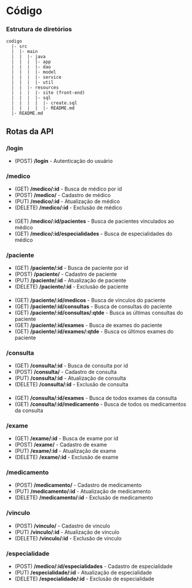 # Código

### Estrutura de diretórios
```
codigo
  |- src
  |  |- main
  |  |  |- java
  |  |  |  |- app
  |  |  |  |- dao
  |  |  |  |- model
  |  |  |  |- service 
  |  |  |  |- util
  |  |  |- resources
  |  |  |  |- site (front-end)
  |  |  |  |- sql
  |  |  |  |  |- create.sql
  |  |  |  |  |- README.md
  |- README.md

```

## Rotas da API
### /login
  - (POST) **/login** - Autenticação do usuário

### /medico
  - (GET) **/medico/:id** - Busca de médico por id
  - (POST) **/medico/** - Cadastro de médico
  - (PUT) **/medico/:id** - Atualização de médico 
  - (DELETE) **/medico/:id** - Exclusão de médico
  
  ####
  - (GET) **/medico/:id/pacientes** - Busca de pacientes vinculados ao médico
  - (GET) **/medico/:id/especialidades** - Busca de especialidades do médico

### /paciente
  - (GET) **/paciente/:id** - Busca de paciente por id
  - (POST) **/paciente/** - Cadastro de paciente
  - (PUT) **/paciente/:id** - Atualização de paciente
  - (DELETE) **/paciente/:id** - Exclusão de paciente

  ####
  - (GET) **/paciente/:id/medicos** - Busca de vinculos do paciente
  - (GET) **/paciente/:id/consultas** - Busca de consultas do paciente
  - (GET) **/paciente/:id/consultas/:qtde** - Busca as últimas consultas do paciente
  - (GET) **/paciente/:id/exames** - Busca de exames do paciente
  - (GET) **/paciente/:id/exames/:qtde** - Busca os últimos exames do paciente

### /consulta
  - (GET) **/consulta/:id** - Busca de consulta por id
  - (POST) **/consulta/** - Cadastro de consulta
  - (PUT) **/consulta/:id** - Atualização de consulta
  - (DELETE) **/consulta/:id** - Exclusão de consulta
  
  ####
  - (GET) **/consulta/:id/exames** - Busca de todos exames da consulta
  - (GET) **/consulta/:id/medicamento** - Busca de todos os medicamentos da consulta

### /exame
  - (GET) **/exame/:id** - Busca de exame por id
  - (POST) **/exame/** - Cadastro de exame
  - (PUT) **/exame/:id** - Atualização de exame
  - (DELETE) **/exame/:id** - Exclusão de exame

### /medicamento
  - (POST) **/medicamento/** - Cadastro de medicamento
  - (PUT) **/medicamento/:id** - Atualização de medicamento
  - (DELETE) **/medicamento/:id** - Exclusão de medicamento

### /vinculo
  - (POST) **/vinculo/** - Cadastro de vinculo
  - (PUT) **/vinculo/:id** - Atualização de vinculo
  - (DELETE) **/vinculo/:id** - Exclusão de vinculo

### /especialidade
  - (POST) **/medico/:id/especialidades** - Cadastro de especialidade
  - (PUT) **/especialidade/:id** - Atualização de especialidade
  - (DELETE) **/especialidade/:id** - Exclusão de especialidade
